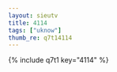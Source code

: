 ```yaml
--- 
layout: sieutv
title: 4114
tags: ["uknow"]
thumb_re: q7t14114
---
```

{% include q7t1 key="4114" %} 
